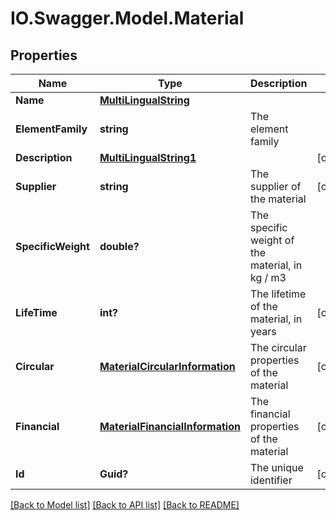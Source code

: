 # IO.Swagger.Model.Material
## Properties

Name | Type | Description | Notes
------------ | ------------- | ------------- | -------------
**Name** | [**MultiLingualString**](MultiLingualString.md) |  | 
**ElementFamily** | **string** | The element family | 
**Description** | [**MultiLingualString1**](MultiLingualString1.md) |  | [optional] 
**Supplier** | **string** | The supplier of the material | [optional] 
**SpecificWeight** | **double?** | The specific weight of the material, in kg / m3 | 
**LifeTime** | **int?** | The lifetime of the material, in years | [optional] 
**Circular** | [**MaterialCircularInformation**](MaterialCircularInformation.md) | The circular properties of the material | [optional] 
**Financial** | [**MaterialFinancialInformation**](MaterialFinancialInformation.md) | The financial properties of the material | [optional] 
**Id** | **Guid?** | The unique identifier | [optional] 

[[Back to Model list]](../README.md#documentation-for-models) [[Back to API list]](../README.md#documentation-for-api-endpoints) [[Back to README]](../README.md)

